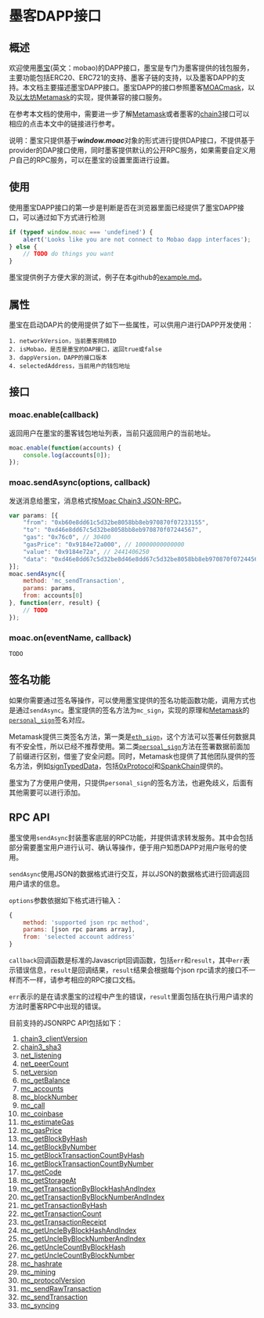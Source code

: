 # 墨客DAPP接口

## 概述

欢迎使用[墨宝](https://mobao.online/)(英文：mobao)的DAPP接口，墨宝是专门为墨客提供的钱包服务，主要功能包括ERC20、ERC721的支持、墨客子链的支持，以及墨客DAPP的支持。本文档主要描述墨宝DAPP接口。墨宝DAPP的接口参照墨客[MOACmask](https://github.com/MOACChain/MOACMask)，以及[以太坊Metamask](https://metamask.io/)的实现，提供兼容的接口服务。

在参考本文档的使用中，需要进一步了解[Metamask](https://metamask.github.io/metamask-docs)或者墨客的[chain3](https://github.com/MOACChain/moac-core/wiki/Chain3)接口可以相应的点击本文中的链接进行参考。

说明：墨宝只提供基于***window.moac***对象的形式进行提供DAP接口，不提供基于provider的DAP接口使用，同时墨客提供默认的公开RPC服务，如果需要自定义用户自己的RPC服务，可以在墨宝的设置里面进行设置。

## 使用

使用墨宝DAPP接口的第一步是判断是否在浏览器里面已经提供了墨宝DAPP接口，可以通过如下方式进行检测
    
```js
if (typeof window.moac === 'undefined') {
    alert('Looks like you are not connect to Mobao dapp interfaces');
} else {
    // TODO do things you want
}
```

墨宝提供例子方便大家的测试，例子在本github的[example.md](#example.md)。


## 属性

墨宝在启动DAP片的使用提供了如下一些属性，可以供用户进行DAPP开发使用：

    1. networkVersion，当前墨客网络ID
    2. isMobao，是否是墨宝的DAP接口，返回true或false
    3. dappVersion，DAPP的接口版本
    4. selectedAddress，当前用户的钱包地址

## 接口

### moac.enable(callback)

返回用户在墨宝的墨客钱包地址列表，当前只返回用户的当前地址。

```js
moac.enable(function(accounts) {
    console.log(accounts[0]);
});
```

### moac.sendAsync(options, callback)

发送消息给墨宝，消息格式按[Moac Chain3 JSON-RPC](https://github.com/MOACChain/moac-core/wiki/JSON-RPC)。

```js
var params: [{
    "from": "0xb60e8dd61c5d32be8058bb8eb970870f07233155",
    "to": "0xd46e8dd67c5d32be8058bb8eb970870f07244567",
    "gas": "0x76c0", // 30400
    "gasPrice": "0x9184e72a000", // 10000000000000
    "value": "0x9184e72a", // 2441406250
    "data": "0xd46e8dd67c5d32be8d46e8dd67c5d32be8058bb8eb970870f072445675058bb8eb970870f072445675"
}];
moac.sendAsync({
    method: 'mc_sendTransaction',
    params: params,
    from: accounts[0]
}, function(err, result) {
    // TODO
});
```

### moac.on(eventName, callback)

    TODO


## 签名功能

如果你需要通过签名等操作，可以使用墨宝提供的签名功能函数功能，调用方式也是通过`sendAsync`。墨宝提供的签名方法为`mc_sign`，实现的原理和[Metamask]()的[`personal_sign`](https://metamask.github.io/metamask-docs/API_Reference/Signing_Data/Personal_Sign)签名对应。

Metamask提供三类签名方法，第一类是[`eth_sign`](https://metamask.github.io/metamask-docs/API_Reference/Signing_Data/Eth_Sign)，这个方法可以签署任何数据具有不安全性，所以已经不推荐使用。第二类[`persoal_sign`](https://metamask.github.io/metamask-docs/API_Reference/Signing_Data/Personal_Sign)方法在签署数据前面加了前缀进行区别，借鉴了安全问题。同时，Metamask也提供了其他团队提供的签名方法，例如[signTypedData](https://metamask.github.io/metamask-docs/API_Reference/Signing_Data/Sign_Typed_Data_v1)，包括[0xProtocol](https://0xproject.com/)和[SpankChain](https://spankchain.com/)提供的。

墨宝为了方便用户使用，只提供`personal_sign`的签名方法，也避免歧义，后面有其他需要可以进行添加。


## RPC API

墨宝使用`sendAsync`封装墨客底层的RPC功能，并提供请求转发服务。其中会包括部分需要墨宝用户进行认可、确认等操作，便于用户知悉DAPP对用户账号的使用。

`sendAsync`使用JSON的数据格式进行交互，并以JSON的数据格式进行回调返回用户请求的信息。

`options`参数依据如下格式进行输入：
```js
{
    method: 'supported json rpc method',
    params: [json rpc params array],
    from: 'selected account address'
}
```

`callback`回调函数是标准的Javascript回调函数，包括`err`和`result`，其中`err`表示错误信息，`result`是回调结果，`result`结果会根据每个json rpc请求的接口不一样而不一样，请参考相应的RPC接口文档。

`err`表示的是在请求墨宝的过程中产生的错误，`result`里面包括在执行用户请求的方法时墨客RPC中出现的错误。


目前支持的JSONRPC API包括如下：

   1. [chain3_clientVersion](https://github.com/MOACChain/moac-core/wiki/JSON-RPC#chain3_clientversion)
   2. [chain3_sha3](https://github.com/MOACChain/moac-core/wiki/JSON-RPC#chain3_sha3)
   3. [net_listening](https://github.com/MOACChain/moac-core/wiki/JSON-RPC#net_listening)
   4. [net_peerCount](https://github.com/MOACChain/moac-core/wiki/JSON-RPC#net_peerCount)
   5. [net_version](https://github.com/MOACChain/moac-core/wiki/JSON-RPC#net_version)
   6. [mc_getBalance](https://github.com/MOACChain/moac-core/wiki/JSON-RPC#mc_getBalance)
   7. [mc_accounts](https://github.com/MOACChain/moac-core/wiki/JSON-RPC#mc_accounts)
   8. [mc_blockNumber](https://github.com/MOACChain/moac-core/wiki/JSON-RPC#mc_blockNumber)
   9. [mc_call](https://github.com/MOACChain/moac-core/wiki/JSON-RPC#mc_call)
   10. [mc_coinbase](https://github.com/MOACChain/moac-core/wiki/JSON-RPC#mc_coinbase)
   11. [mc_estimateGas](https://github.com/MOACChain/moac-core/wiki/JSON-RPC#mc_estimateGas)
   12. [mc_gasPrice](https://github.com/MOACChain/moac-core/wiki/JSON-RPC#mc_gasPrice)
   13. [mc_getBlockByHash](https://github.com/MOACChain/moac-core/wiki/JSON-RPC#mc_getBlockByHash)
   14. [mc_getBlockByNumber](https://github.com/MOACChain/moac-core/wiki/JSON-RPC#mc_getBlockByNumber)
   15. [mc_getBlockTransactionCountByHash](https://github.com/MOACChain/moac-core/wiki/JSON-RPC#mc_getBlockTransactionCountByHash)
   16. [mc_getBlockTransactionCountByNumber](https://github.com/MOACChain/moac-core/wiki/JSON-RPC#mc_getBlockTransactionCountByNumber)
   17. [mc_getCode](https://github.com/MOACChain/moac-core/wiki/JSON-RPC#mc_getCode)
   18. [mc_getStorageAt](https://github.com/MOACChain/moac-core/wiki/JSON-RPC#mc_getStorageAt)
   19. [mc_getTransactionByBlockHashAndIndex](https://github.com/MOACChain/moac-core/wiki/JSON-RPC#mc_getTransactionByBlockHashAndIndex)
   20. [mc_getTransactionByBlockNumberAndIndex](https://github.com/MOACChain/moac-core/wiki/JSON-RPC#mc_getTransactionByBlockNumberAndIndex)
   21. [mc_getTransactionByHash](https://github.com/MOACChain/moac-core/wiki/JSON-RPC#mc_getTransactionByHash)
   22. [mc_getTransactionCount](https://github.com/MOACChain/moac-core/wiki/JSON-RPC#mc_getTransactionCount)
   23. [mc_getTransactionReceipt](https://github.com/MOACChain/moac-core/wiki/JSON-RPC#mc_getTransactionReceipt)
   24. [mc_getUncleByBlockHashAndIndex](https://github.com/MOACChain/moac-core/wiki/JSON-RPC#mc_getUncleByBlockHashAndIndex)
   25. [mc_getUncleByBlockNumberAndIndex](https://github.com/MOACChain/moac-core/wiki/JSON-RPC#mc_getUncleByBlockNumberAndIndex)
   26. [mc_getUncleCountByBlockHash](https://github.com/MOACChain/moac-core/wiki/JSON-RPC#mc_getUncleCountByBlockHash)
   27. [mc_getUncleCountByBlockNumber](https://github.com/MOACChain/moac-core/wiki/JSON-RPC#mc_getUncleCountByBlockNumber)
   28. [mc_hashrate](https://github.com/MOACChain/moac-core/wiki/JSON-RPC#mc_hashrate)
   29. [mc_mining](https://github.com/MOACChain/moac-core/wiki/JSON-RPC#mc_mining)
   30. [mc_protocolVersion](https://github.com/MOACChain/moac-core/wiki/JSON-RPC#mc_protocolVersion)
   31. [mc_sendRawTransaction](https://github.com/MOACChain/moac-core/wiki/JSON-RPC#mc_sendRawTransaction)
   32. [mc_sendTransaction](https://github.com/MOACChain/moac-core/wiki/JSON-RPC#mc_sendTransaction)
   33. [mc_syncing](https://github.com/MOACChain/moac-core/wiki/JSON-RPC#mc_syncing)

